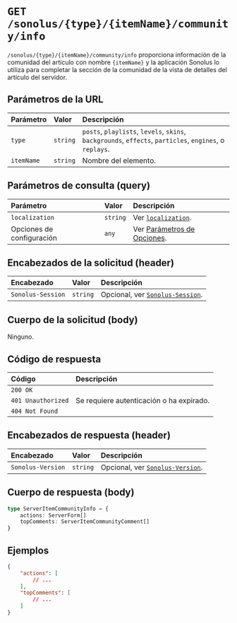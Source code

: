 # `GET /sonolus/{type}/{itemName}/community/info`

`/sonolus/{type}/{itemName}/community/info` proporciona información de la comunidad del artículo con nombre `{itemName}` y la aplicación Sonolus lo utiliza para completar la sección de la comunidad de la vista de detalles del artículo del servidor.

## Parámetros de la URL

Parámetro | Valor | Descripción
:-- | :-- | :--
`type` | `string` | `posts`, `playlists`, `levels`, `skins`, `backgrounds`, `effects`, `particles`, `engines`, o `replays`.
`itemName` | `string` | Nombre del elemento.

## Parámetros de consulta (query)

Parámetro | Valor | Descripción
:-- | :-- | :--
`localization` | `string` | Ver [`localization`](../query-parameters/localization).
Opciones de configuración | `any` | Ver [Parámetros de Opciones](../query-parameters/options-query-parameters).

## Encabezados de la solicitud (header)

Encabezado | Valor | Descripción
:-- | :-- | :--
`Sonolus-Session` | `string` | Opcional, ver [`Sonolus-Session`](../headers/sonolus-session).

## Cuerpo de la solicitud (body)

Ninguno.

## Código de respuesta

Código | Descripción
:-- | :--
`200 OK` |
`401 Unauthorized` | Se requiere autenticación o ha expirado.
`404 Not Found` |

## Encabezados de respuesta (header)

Encabezado | Valor | Descripción
:-- | :-- | :--
`Sonolus-Version` | `string` | Opcional, ver [`Sonolus-Version`](../headers/sonolus-version).

## Cuerpo de respuesta (body)

```ts
type ServerItemCommunityInfo = {
    actions: ServerForm[]
    topComments: ServerItemCommunityComment[]
}
```

## Ejemplos

```json
{
    "actions": [
        // ...
    ],
    "topComments": [
        // ...
    ]
}
```
